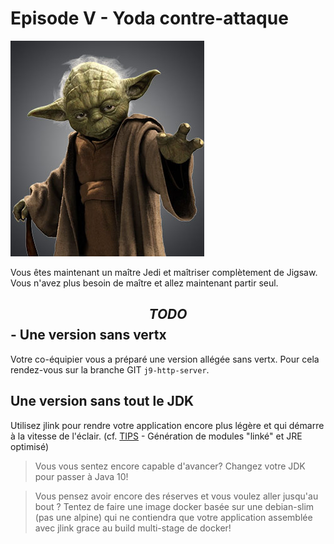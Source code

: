 # Episode V - Yoda contre-attaque

![Yoda](./images/yoda.jpeg)

Vous êtes maintenant un maître Jedi et maîtriser complètement de Jigsaw. Vous n'avez plus besoin de maître et allez maintenant partir seul.

## $$TODO$$ - Une version sans vertx

Votre co-équipier vous a préparé une version allégée sans vertx.
Pour cela rendez-vous sur la branche GIT `j9-http-server`.

## Une version sans tout le JDK

Utilisez jlink pour rendre votre application encore plus légère et qui démarre à la vitesse de l'éclair. (cf. [TIPS](./TIPS.md) - Génération de modules "linké" et JRE optimisé)

> Vous vous sentez encore capable d'avancer? Changez votre JDK pour passer à Java 10!

> Vous pensez avoir encore des réserves et vous voulez aller jusqu'au bout ? Tentez de faire une image docker basée sur une debian-slim (pas une alpine) qui ne contiendra que votre application assemblée avec jlink grace au build multi-stage de docker!
